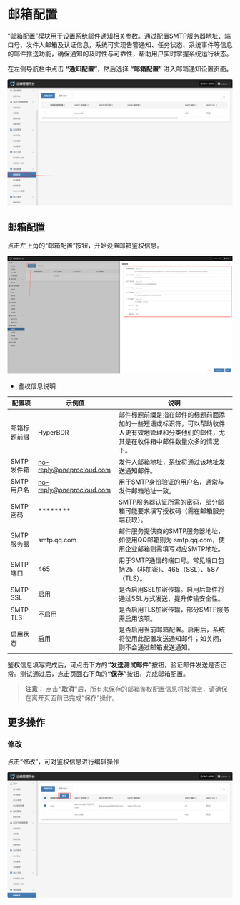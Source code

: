 # **邮箱配置**

“邮箱配置”模块用于设置系统邮件通知相关参数。通过配置SMTP服务器地址、端口号、发件人邮箱及认证信息，系统可实现告警通知、任务状态、系统事件等信息的邮件推送功能，确保通知的及时性与可靠性，帮助用户实时掌握系统运行状态。

在左侧导航栏中点击 **“通知配置”**，然后选择 **“邮箱配置”** 进入邮箱通知设置页面。

![](./images/emailconfiguration-1.png)

## **邮箱配置**

点击左上角的“邮箱配置”按钮，开始设置邮箱鉴权信息。

![](./images/emailconfiguration-2.png)

* 鉴权信息说明

| **配置项**  | **示例值**                           | **说明**                                                                            |
| -------- | --------------------------------- | --------------------------------------------------------------------------------- |
| 邮箱标题前缀   | HyperBDR                          | 邮件标题前缀是指在邮件的标题前面添加的一些短语或标识符，可以帮助收件人更有效地管理和分类他们的邮件，尤其是在收件箱中邮件数量众多的情况下。             |
| SMTP 发件箱 | no-reply@oneprocloud.com        | 发件人邮箱地址，系统将通过该地址发送通知邮件。                                                           |
| SMTP 用户名 | no-reply@oneprocloud.com        | 用于SMTP身份验证的用户名，通常与发件邮箱地址一致。                                                       |
| SMTP 密码  | \*\*\*\*\*\*\*\*                  | SMTP服务器认证所需的密码，部分邮箱可能要求填写授权码（需在邮箱服务端获取）。                                          |
| SMTP 服务器 | smtp.qq.com | 邮件服务提供商的SMTP服务器地址，如使用QQ邮箱则为 smtp.qq.com，使用企业邮箱则需填写对应SMTP地址。 |
| SMTP 端口  | 465                               | 用于SMTP通信的端口号。常见端口包括25（非加密）、465（SSL）、587（TLS）。                                     |
| SMTP SSL | 启用                                | 是否启用SSL加密传输。启用后邮件将通过SSL方式发送，提升传输安全性。                                              |
| SMTP TLS | 不启用                               | 是否启用TLS加密传输，部分SMTP服务需启用该项。                                                        |
| 启用状态     | 启用                                | 是否启用当前邮箱配置。启用后，系统将使用此配置发送通知邮件；如关闭，则不会通过邮箱发送通知。                                    |

鉴权信息填写完成后，可点击下方&#x7684;**“发送测试邮件”**&#x6309;钮，验证邮件发送是否正常。测试通过后，点击页面右下角&#x7684;**“保存”**&#x6309;钮，完成邮箱配置。

> **注意：** 点&#x51FB;**“取消”**&#x540E;，所有未保存的邮箱鉴权配置信息将被清空，请确保在离开页面前已完成“保存”操作。

## **更多操作**

### **修改**

点击“修改”，可对鉴权信息进行编辑操作

![](./images/emailconfiguration-3.png)
